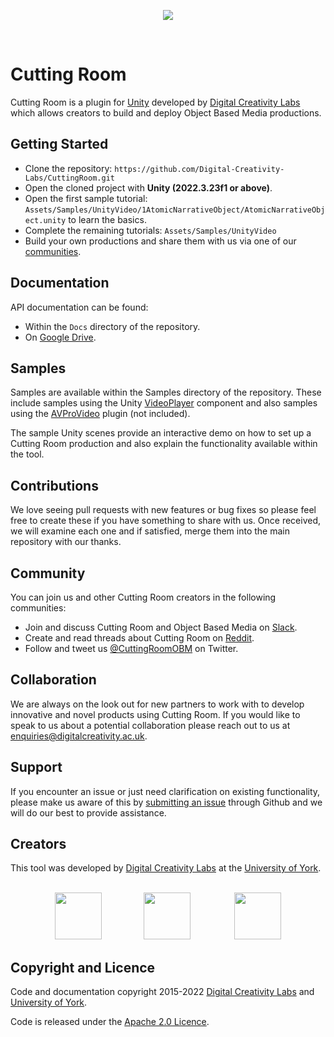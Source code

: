 <p align="center">
  <img src="https://user-images.githubusercontent.com/30237636/153431521-addef1a6-1031-4da9-827e-39013238c195.png"/>
</p>
</br>

# Cutting Room

Cutting Room is a plugin for [Unity](https://unity.com) developed by [Digital Creativity Labs](https://digitalcreativity.ac.uk/) which allows creators to build and deploy Object Based Media productions.

## Getting Started

* Clone the repository: `https://github.com/Digital-Creativity-Labs/CuttingRoom.git`
* Open the cloned project with <b>Unity (2022.3.23f1 or above)</b>.
* Open the first sample tutorial: `Assets/Samples/UnityVideo/1AtomicNarrativeObject/AtomicNarrativeObject.unity` to learn the basics.
* Complete the remaining tutorials: `Assets/Samples/UnityVideo`
* Build your own productions and share them with us via one of our [communities](https://github.com/Digital-Creativity-Labs/CuttingRoom#community).

## Documentation

API documentation can be found:

* Within the `Docs` directory of the repository.
* On [Google Drive](https://drive.google.com/file/d/1zP1hT55O3PNzLHuhHe202givsCCV0Iat/view?usp=sharing).

## Samples

Samples are available within the Samples directory of the repository. These include samples using the Unity [VideoPlayer](https://docs.unity3d.com/ScriptReference/Video.VideoPlayer.html) component and also samples using the [AVProVideo](https://renderheads.com/products/avpro-video/) plugin (not included). 

The sample Unity scenes provide an interactive demo on how to set up a Cutting Room production and also explain the functionality available within the tool.

## Contributions

We love seeing pull requests with new features or bug fixes so please feel free to create these if you have something to share with us. Once received, we will examine each one and if satisfied, merge them into the main repository with our thanks.

## Community

You can join us and other Cutting Room creators in the following communities:

* Join and discuss Cutting Room and Object Based Media on [Slack](https://join.slack.com/t/cutting-room-group/shared_invite/zt-13ghccadu-QOVC3uZYppBr4fjBc_KTvw).
* Create and read threads about Cutting Room on [Reddit](https://www.reddit.com/r/cuttingroom/).
* Follow and tweet us [@CuttingRoomOBM](https://twitter.com/CuttingRoomOBM) on Twitter.

## Collaboration

We are always on the look out for new partners to work with to develop innovative and novel products using Cutting Room. If you would like to speak to us about a potential collaboration please reach out to us at [enquiries@digitalcreativity.ac.uk](mailto:enquiries@digitalcreativity.ac.uk).

## Support

If you encounter an issue or just need clarification on existing functionality, please make us aware of this by [submitting an issue](https://github.com/Digital-Creativity-Labs/CuttingRoom/issues) through Github and we will do our best to provide assistance.

## Creators

This tool was developed by [Digital Creativity Labs](https://digitalcreativity.ac.uk) at the [University of York](https://york.ac.uk).
</br></br>
<div display="flex" align="center">
<img src="https://user-images.githubusercontent.com/30237636/153431521-addef1a6-1031-4da9-827e-39013238c195.png" style="height:75px;" />
&nbsp;&nbsp;&nbsp;&nbsp;&nbsp;&nbsp;&nbsp;&nbsp;&nbsp;&nbsp;&nbsp;&nbsp;&nbsp;&nbsp;&nbsp;&nbsp;<img src="https://user-images.githubusercontent.com/30237636/153582621-ee15867b-a83f-4757-9159-61ef097db39e.svg" style="height:75px;" />
&nbsp;&nbsp;&nbsp;&nbsp;&nbsp;&nbsp;&nbsp;&nbsp;&nbsp;&nbsp;&nbsp;&nbsp;&nbsp;&nbsp;&nbsp;&nbsp;
<img src="https://user-images.githubusercontent.com/30237636/153583895-28b17f73-725c-4ea6-b557-052bb89efe2e.png" style="height:75px;" />
</div>

## Copyright and Licence

Code and documentation copyright 2015-2022 [Digital Creativity Labs](https://digitalcreativity.ac.uk/) and [University of York](https://york.ac.uk).

Code is released under the [Apache 2.0 Licence](https://www.apache.org/licenses/LICENSE-2.0).
